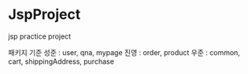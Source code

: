# JspProject
jsp practice project


패키지 기준
성준 : user, qna, mypage
진영 : order, product
우준 : common, cart, shippingAddress, purchase
